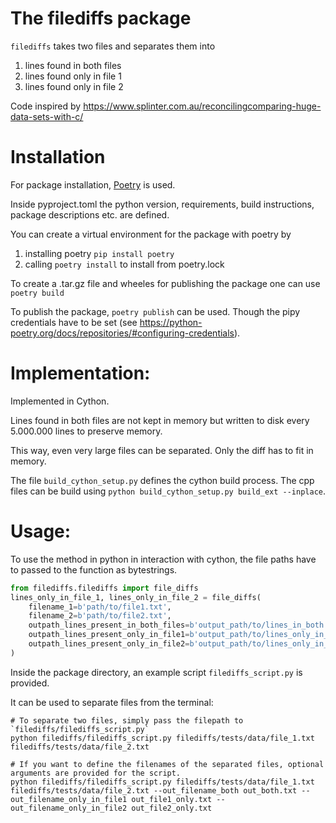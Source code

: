 # The filediffs package
`filediffs` takes two files and separates them into 
1. lines found in both files
2. lines found only in file 1
3. lines found only in file 2

Code inspired by https://www.splinter.com.au/reconcilingcomparing-huge-data-sets-with-c/

# Installation
For package installation, [Poetry](https://python-poetry.org/) is used.

Inside pyproject.toml the python version, requirements,
build instructions, package descriptions etc. are defined.

You can create a virtual environment for the package with
poetry by 
1. installing poetry `pip install poetry`
2. calling `poetry install` to install from poetry.lock

To create a .tar.gz file and wheeles for publishing the package one can use `poetry build`

To publish the package, `poetry publish` can be used. Though 
the pipy credentials have to be set (see https://python-poetry.org/docs/repositories/#configuring-credentials).

# Implementation:
Implemented in Cython.

Lines found in both files are not kept in memory but written to
 disk every 5.000.000 lines to preserve memory. 
 
This way, even very large files can be separated.
Only the diff has to fit in memory.

The file `build_cython_setup.py` defines the cython build process.
 The cpp files can be build using `python build_cython_setup.py build_ext --inplace`.
 
 # Usage:
To use the method in python in interaction with cython,
the file paths have to passed to the function as bytestrings.
```python
from filediffs.filediffs import file_diffs
lines_only_in_file_1, lines_only_in_file_2 = file_diffs(
    filename_1=b'path/to/file1.txt',
    filename_2=b'path/to/file2.txt',
    outpath_lines_present_in_both_files=b'output_path/to/lines_in_both.txt',
    outpath_lines_present_only_in_file1=b'output_path/to/lines_only_in_file1.txt',
    outpath_lines_present_only_in_file2=b'output_path/to/lines_only_in_file2.txt',
)
```

Inside the package directory, an example script `filediffs_script.py` is provided.

It can be used to separate files from the terminal:
```
# To separate two files, simply pass the filepath to `filediffs/filediffs_script.py`
python filediffs/filediffs_script.py filediffs/tests/data/file_1.txt filediffs/tests/data/file_2.txt

# If you want to define the filenames of the separated files, optional arguments are provided for the script. 
python filediffs/filediffs_script.py filediffs/tests/data/file_1.txt filediffs/tests/data/file_2.txt --out_filename_both out_both.txt --out_filename_only_in_file1 out_file1_only.txt --out_filename_only_in_file2 out_file2_only.txt
```


